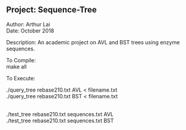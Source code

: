 ## Project: Sequence-Tree
Author: Arthur Lai  
Date: October 2018

Description: An academic project on AVL and BST trees using enzyme sequences.


To Compile:<br>
make all

To Execute:<br>

./query_tree rebase210.txt AVL < filename.txt <br>
./query_tree rebase210.txt BST < filename.txt <br>
<br>

./test_tree rebase210.txt sequences.txt AVL <br>
./test_tree rebase210.txt sequences.txt BST
